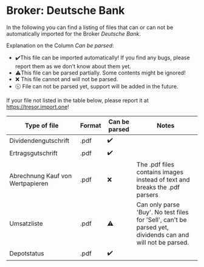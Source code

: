 # Broker: Deutsche Bank

In the following  you can find a listing of files that can or can not be automatically imported for the Broker
*Deutsche Bank*.

Explanation on the Column *Can be parsed*:

- ✔️This file can be imported automatically! If you find any bugs, please report them as we don't know about them yet.
- ⚠️This file can be parsed partially. Some contents might be ignored!
- ❌ This file cannot and will not be parsed.
- 🕥 File can not be parsed yet, support will be added in the future.

If your file not listed in the table below, please report it at https://tresor.import.one!

| Type of file                     | Format | Can be parsed | Notes                                                                                                      |
| -------------------------------- | ------ | ------------- | ---------------------------------------------------------------------------------------------------------- |
| Dividendengutschrift             | .pdf   | ✔️            |                                                                                                            |
| Ertragsgutschrift                | .pdf   | ✔️            |                                                                                                            |
| Abrechnung Kauf von Wertpapieren | .pdf   | ❌            | The .pdf files contains images instead of text and breaks the .pdf parsers                                 |
| Umsatzliste                      | .pdf   | ⚠️            | Can only parse 'Buy'. No test files for 'Sell', can't be parsed yet, dividends can and will not be parsed. |
| Depotstatus                      | .pdf   | ✔️            |                                                                                                            |
